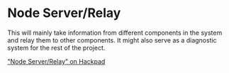 Node Server/Relay
===================

This will mainly take information from different components in the system and relay them to other components. It might also serve as a diagnostic system for the rest of the project.

["Node Server/Relay" on Hackpad](https://notioncollective.hackpad.com/Node-ServerRelay-XBqotJpRkzb)